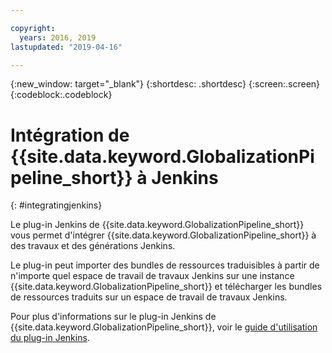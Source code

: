 ```yaml
---

copyright:
  years: 2016, 2019
lastupdated: "2019-04-16"

---
```


{:new_window: target="_blank"}
{:shortdesc: .shortdesc}
{:screen:.screen}
{:codeblock:.codeblock}

# Intégration de {{site.data.keyword.GlobalizationPipeline_short}} à Jenkins
{: #integratingjenkins}

Le plug-in Jenkins de {{site.data.keyword.GlobalizationPipeline_short}} vous permet d'intégrer {{site.data.keyword.GlobalizationPipeline_short}} à des travaux et des générations Jenkins.

Le plug-in peut importer des bundles de ressources traduisibles à partir de n'importe quel espace de travail de travaux Jenkins sur une instance {{site.data.keyword.GlobalizationPipeline_short}} et télécharger les bundles de ressources traduits sur un espace de travail de travaux Jenkins.

Pour plus d'informations sur le plug-in Jenkins de {{site.data.keyword.GlobalizationPipeline_short}}, voir le [guide d'utilisation du plug-in Jenkins](http://jenkinsci.github.io/ibm-g11n-pipeline-plugin).
